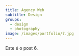 ```yaml
---
title: Agency Web
subtitle: Design
groups:
  - design
  - photography
image: /images/portfolio/7.jpg
---
```

Este é o post 6.